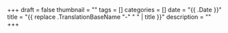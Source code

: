+++
draft = false
thumbnail = ""
tags = []
categories = []
date = "{{ .Date }}"
title = "{{ replace .TranslationBaseName "-" " " | title }}"
description = ""
+++
